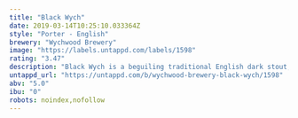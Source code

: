 ```yaml
---
title: "Black Wych"
date: 2019-03-14T10:25:10.033364Z
style: "Porter - English"
brewery: "Wychwood Brewery"
image: "https://labels.untappd.com/labels/1598"
rating: "3.47"
description: "Black Wych is a beguiling traditional English dark stout, silky smooth, soft and seductive. A heady brew, which entices you to lose your senses and fall for the charms of The Black Wych."
untappd_url: "https://untappd.com/b/wychwood-brewery-black-wych/1598"
abv: "5.0"
ibu: "0"
robots: noindex,nofollow
---
```

